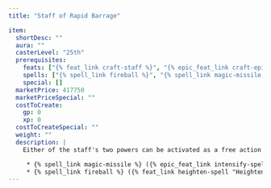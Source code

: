 ```yaml
---
title: "Staff of Rapid Barrage"

item:
  shortDesc: ""
  aura: ""
  casterLevel: "25th"
  prerequisites:
    feats: ["{% feat_link craft-staff %}", "{% epic_feat_link craft-epic-staff %}", "{% epic_feat_link enhance-spell %}", "{% feat_link heighten-spell %}", "{% epic_feat_link intensify-spell %}", "{% feat_link quicken-spell %}"]
    spells: ["{% spell_link fireball %}", "{% spell_link magic-missile %}"]
    special: []
  marketPrice: 417750
  marketPriceSpecial: ""
  costToCreate:
    gp: 0
    xp: 0
  costToCreateSpecial: ""
  weight: ""
  description: |
    Either of the staff's two powers can be activated as a free action (though the staff may only be activated once per round).

     * {% spell_link magic-missile %} ({% epic_feat_link intensify-spell "Intensified" %}, {% feat_link quicken-spell "Quickened" %}, 1 charge, 5 missiles dealing 10 points of damage each)
     * {% spell_link fireball %} ({% feat_link heighten-spell "Heightened to 6th" %}, {% epic_feat_link enhance-spell "Enhanced" %}, {% feat_link quicken-spell "Quickened" %}, 1 charge, {% die_roll 20 6 0 %} damage, DC 19)
---
```

